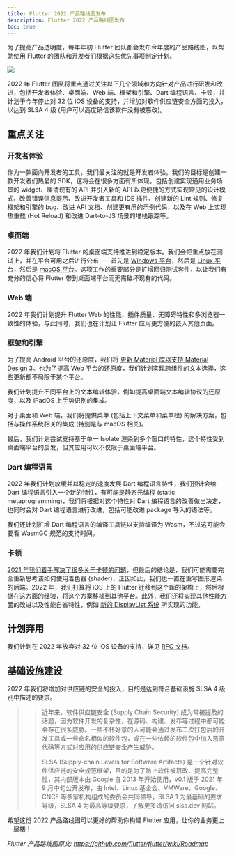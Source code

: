 ```yaml
---
title: Flutter 2022 产品路线图发布
description: Flutter 2022 产品路线图发布
toc: true
---
```


为了提高产品透明度，每年年初 Flutter 团队都会发布今年度的产品路线图，以帮助使用 Flutter 的团队和开发者们根据这些优先事项制定计划。

![]({{site.flutter-files-cn}}/posts/flutter-cn/2022/flutter-roadmap-2022/flutter-2022-roadmap.jpg)

2022 年 Flutter 团队将重点通过关注以下几个领域和方向针对产品进行研发和改进，包括开发者体验、桌面端、Web 端、框架和引擎、Dart 编程语言、卡顿，并计划于今年停止对 32 位 iOS 设备的支持，并增加对软件供应链安全方面的投入，以达到 SLSA 4 级 (用户可以高度确信该软件没有被篡改)。

## 重点关注

### 开发者体验

作为一款面向开发者的工具，我们最关注的就是开发者体验。我们的目标是创建一款开发者们热爱的 SDK，这将会在很多方面有所体现。包括创建实现通用业务场景的 widget、厘清现有的 API 并引入新的 API 以更便捷的方式实现常见的设计模式、改善错误信息提示、改进开发者工具和 IDE 插件、创建新的 Lint 规则、修复框架和引擎的 bug、改进 API 文档、创建更有用的示例代码，以及在 Web 上实现热重载 (Hot Reload) 和改进 Dart-to-JS 场景的堆栈跟踪等。

### 桌面端

2022 年我们计划将 Flutter 的桌面端支持推进到稳定版本。我们会把重点放在测试上，并在平台可用之后进行公布——首先是 [Windows 平台](https://github.com/flutter/flutter/projects/209)，然后是 [Linux 平台](https://github.com/flutter/flutter/projects/216)，然后是 [macOS 平台](https://github.com/flutter/flutter/projects/215)。这项工作的重要部分是扩增回归测试套件，以让我们有充分的信心将 Flutter 带到桌面端平台而无需破坏现有的代码。

### Web 端

2022 年我们计划提升 Flutter Web 的性能、插件质量、无障碍特性和多浏览器一致性的体验，与此同时，我们也在计划让 Flutter 应用更方便的嵌入其他页面。

### 框架和引擎

为了提高 Android 平台的还原度，我们将 [更新 Material 库以支持 Material Design 3](https://github.com/flutter/flutter/issues/91605)。也为了提高 Web 平台的还原度，我们计划实现跨组件的文本选择，这些更新都不局限于某个平台。

我们计划提升不同平台上的文本编辑体验，例如提高桌面端文本编辑协议的还原度，以及 iPadOS 上手势识别的集成。

对于桌面和 Web 端，我们将提供菜单 (包括上下文菜单和菜单栏) 的解决方案，包括与操作系统相关的集成 (特别是与 macOS 相关)。

最后，我们计划尝试支持基于单一 Isolate 渲染到多个窗口的特性，这个特性受到桌面端平台的启发，但其应用可以不仅限于桌面端平台。

### Dart 编程语言

2022 年我们计划放缓并以稳定的速度发展 Dart 编程语言特性，我们预计会给 Dart 编程语言引入一个新的特性，有可能是静态元编程 (static metaprogramming)，我们将根据对这个特性对 Dart 编程语言的改善做出决定，也同时会对 Dart 编程语言进行改进，包括可能改进 package 导入的语法等。

我们还计划扩增 Dart 编程语言的编译工具链以支持编译为 Wasm，不过这可能会要看 WasmGC 规范的支持时间。

### 卡顿

[2021 年我们着手解决了很多关于卡顿的问题]({{site.flutter-files-cn}}/flutter-design-docs/Jank_in_Flutter.pdf)，但最后的结论是，我们可能需要完全重新思考该如何使用着色器 (shader)，正因如此，我们也一直在重写图形渲染的后端。2022 年，我们打算将 iOS 上的 Flutter 迁移到这个新的架构上，然后根据在这方面的经验，将这个方案移植到其他平台。此外，我们还将实现其他性能方面的改进以及性能自省特性，例如 [新的 DisplayList 系统](https://github.com/flutter/flutter/issues/85737) 所实现的功能。

## 计划弃用

我们计划在 2022 年放弃对 32 位 iOS 设备的支持，详见 [RFC 文档]({{site.flutter-files-cn}}/flutter-design-docs/RFC_Move_32-bit_iOS_to_Best_Effort_Tier.pdf)。

## 基础设施建设

2022 年我们将增加对供应链的安全的投入，目的是达到符合基础设施 SLSA 4 级别中描述的要求。

>> 近年来，软件供应链安全 (Supply Chain Security) 成为常被提及的话题，因为软件开发的复杂性，在源码、构建、发布等过程中都可能会存在很多威胁。一些不怀好意的人可能会通过发布二次打包后的开发工具或一些命名相似的软件包，或在一些依赖的软件包中加入恶意代码等方式对应用的供应链安全产生威胁。
>> 
>> SLSA (Supply-chain Levels for Software Artifacts) 是一个针对软件供应链的安全规范框架，目的是为了防止软件被篡改、提高完整性，其内部版本由 Google 自 2013 年开始使用，v0.1 版于 2021 年 9 月中旬公开发布，由 Intel、Linux 基金会、VMWare、Google、CNCF 等多家机构组成的委员会共同领导，SLSA 1 为最基础的要求等级，SLSA 4 为最高等级要求，了解更多请访问 slsa.dev 网站。

希望这份 2022 产品路线图可以更好的帮助你构建 Flutter 应用，让你的业务更上一层楼！

*Flutter 产品路线图原文: https://github.com/flutter/flutter/wiki/Roadmap*

